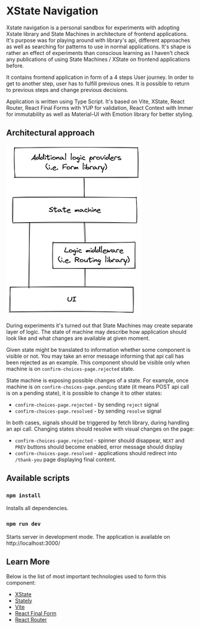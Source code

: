 # XState Navigation

Xstate navigation is a personal sandbox for experiments with adopting Xstate library and State Machines in architecture of frontend applications. It's purpose was for playing around with library's api, different approaches as well as searching for patterns to use in normal applications. It's shape is rather an effect of experiments than conscious learning as I haven't check any publications of using State Machines / XState on frontend applications before.

It contains frontend application in form of a 4 steps User journey. In order to get to another step, user has to fulfill previous ones. It is possible to return to previous steps and change previous decisions.

Application is written using Type Script. It's based on Vite, XState, React Router, React Final Forms with YUP for validation, React Context with Immer for immutability as well as Material-UI with Emotion library for better styling.

## Architectural approach

![Architecture schema](readme-img/architectural-schema.png)

During experiments it's turned out that State Machines may create separate layer of logic. The state of machine may describe how application should look like and what changes are available at given moment.

Given state might be translated to information whether some component is visible or not. You may take an error message informing that api call has been rejected as an example. This component should be visible only when machine is on `confirm-choices-page.rejected` state.

State machine is exposing possible changes of a state. For example, once machine is on `confirm-choices-page.pending` state (it means POST api call is on a pending state), it is possible to change it to other states:

- `confirm-choices-page.rejected` - by sending `reject` signal
- `confirm-choices-page.resolved` - by sending `resolve` signal

In both cases, signals should be triggered by fetch library, during handling an api call. Changing states should resolve with visual changes on the page:

- `confirm-choices-page.rejected` - spinner should disappear, `NEXT` and `PREV` buttons should become enabled, error message should display
- `confirm-choices-page.resolved` - applications should redirect into `/thank-you` page displaying final content.

## Available scripts

### `npm install`

Installs all dependencies.

### `npm run dev`

Starts server in development mode. The application is available on http://localhost:3000/

## Learn More

Below is the list of most important technologies used to form this component:

- [XState](https://xstate.js.org/)
- [Stately](https://stately.ai/)
- [Vite](https://vitejs.dev/)
- [React Final Form](https://final-form.org/react)
- [React Router](https://reactrouter.com/en/main)